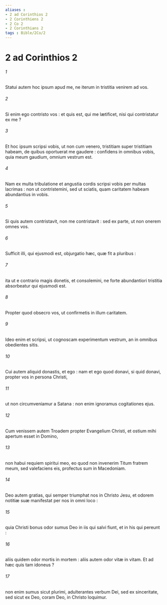 ```yaml
---
aliases : 
- 2 ad Corinthios 2
- 2 Corinthiens 2
- 2 Co 2
- 2 Corinthians 2
tags : Bible/2Co/2
---
```


# 2 ad Corinthios 2

###### 1
Statui autem hoc ipsum apud me, ne iterum in tristitia venirem ad vos.
###### 2
Si enim ego contristo vos : et quis est, qui me lætificet, nisi qui contristatur ex me ?
###### 3
Et hoc ipsum scripsi vobis, ut non cum venero, tristitiam super tristitiam habeam, de quibus oportuerat me gaudere : confidens in omnibus vobis, quia meum gaudium, omnium vestrum est.
###### 4
Nam ex multa tribulatione et angustia cordis scripsi vobis per multas lacrimas : non ut contristemini, sed ut sciatis, quam caritatem habeam abundantius in vobis.
###### 5
Si quis autem contristavit, non me contristavit : sed ex parte, ut non onerem omnes vos.
###### 6
Sufficit illi, qui ejusmodi est, objurgatio hæc, quæ fit a pluribus :
###### 7
ita ut e contrario magis donetis, et consolemini, ne forte abundantiori tristitia absorbeatur qui ejusmodi est.
###### 8
Propter quod obsecro vos, ut confirmetis in illum caritatem.
###### 9
Ideo enim et scripsi, ut cognoscam experimentum vestrum, an in omnibus obedientes sitis.
###### 10
Cui autem aliquid donastis, et ego : nam et ego quod donavi, si quid donavi, propter vos in persona Christi,
###### 11
ut non circumveniamur a Satana : non enim ignoramus cogitationes ejus.
###### 12
Cum venissem autem Troadem propter Evangelium Christi, et ostium mihi apertum esset in Domino,
###### 13
non habui requiem spiritui meo, eo quod non invenerim Titum fratrem meum, sed valefaciens eis, profectus sum in Macedoniam.
###### 14
Deo autem gratias, qui semper triumphat nos in Christo Jesu, et odorem notitiæ suæ manifestat per nos in omni loco :
###### 15
quia Christi bonus odor sumus Deo in iis qui salvi fiunt, et in his qui pereunt :
###### 16
aliis quidem odor mortis in mortem : aliis autem odor vitæ in vitam. Et ad hæc quis tam idoneus ?
###### 17
non enim sumus sicut plurimi, adulterantes verbum Dei, sed ex sinceritate, sed sicut ex Deo, coram Deo, in Christo loquimur.
